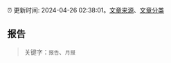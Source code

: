 :alarm_clock: 更新时间: 2024-04-26 02:38:01。[文章来源](/README.md)、[文章分类](/TAGS.md)

## 报告


> 关键字：`报告`、`月报`



